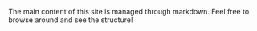 The main content of this site is managed through markdown. Feel free to browse around and see the structure! 
